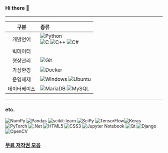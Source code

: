 
### Hi there 👋

 
<hr/>

|구분|종류|
|:--:|:--|
|개발언어|![Python](https://img.shields.io/badge/python-3670A0?style=for-the-badge&logo=python&logoColor=ffdd54)<br> ![C](https://img.shields.io/badge/c-%2300599C.svg?style=for-the-badge&logo=c&logoColor=white) ![C++](https://img.shields.io/badge/c++-%2300599C.svg?style=for-the-badge&logo=c%2B%2B&logoColor=white) ![C#](https://img.shields.io/badge/c%23-%23239120.svg?style=for-the-badge&logo=c-sharp&logoColor=white)|
|빅데이터||
|형상관리|![Git](https://img.shields.io/badge/git-%23F05033.svg?style=for-the-badge&logo=git&logoColor=white)|
|가상환경|![Docker](https://img.shields.io/badge/docker-%230db7ed.svg?style=for-the-badge&logo=docker&logoColor=white)|
|운영체제|![Windows](https://img.shields.io/badge/Windows-0078D6?style=for-the-badge&logo=windows&logoColor=white) ![Ubuntu](https://img.shields.io/badge/Ubuntu-E95420?style=for-the-badge&logo=ubuntu&logoColor=white)|
|데이터베이스|![MariaDB](https://img.shields.io/badge/MariaDB-003545?style=for-the-badge&logo=mariadb&logoColor=white) ![MySQL](https://img.shields.io/badge/mysql-%2300f.svg?style=for-the-badge&logo=mysql&logoColor=white)|

<hr/>


 
### etc.
![NumPy](https://img.shields.io/badge/numpy-%23013243.svg?style=for-the-badge&logo=numpy&logoColor=white) ![Pandas](https://img.shields.io/badge/pandas-%23150458.svg?style=for-the-badge&logo=pandas&logoColor=white) ![scikit-learn](https://img.shields.io/badge/scikit--learn-%23F7931E.svg?style=for-the-badge&logo=scikit-learn&logoColor=white) ![SciPy](https://img.shields.io/badge/SciPy-%230C55A5.svg?style=for-the-badge&logo=scipy&logoColor=%white) ![TensorFlow](https://img.shields.io/badge/TensorFlow-%23FF6F00.svg?style=for-the-badge&logo=TensorFlow&logoColor=white)![Keras](https://img.shields.io/badge/Keras-%23D00000.svg?style=for-the-badge&logo=Keras&logoColor=white) ![PyTorch](https://img.shields.io/badge/PyTorch-%23EE4C2C.svg?style=for-the-badge&logo=PyTorch&logoColor=white) ![.Net](https://img.shields.io/badge/.NET-5C2D91?style=for-the-badge&logo=.net&logoColor=white) ![HTML5](https://img.shields.io/badge/html5-%23E34F26.svg?style=for-the-badge&logo=html5&logoColor=white) ![CSS3](https://img.shields.io/badge/css3-%231572B6.svg?style=for-the-badge&logo=css3&logoColor=white)  ![Jupyter Notebook](https://img.shields.io/badge/jupyter-%23FA0F00.svg?style=for-the-badge&logo=jupyter&logoColor=white)
![Qt](https://img.shields.io/badge/Qt-%23217346.svg?style=for-the-badge&logo=Qt&logoColor=white) ![Django](https://img.shields.io/badge/django-%23092E20.svg?style=for-the-badge&logo=django&logoColor=white) ![OpenCV](https://img.shields.io/badge/OpenCV-%5C3EE820.svg?style=for-the-badge&logo=opencv&logoColor=white)

### [무료 저작권 모음](https://github.com/vvcjw/vvcjw/blob/master/무료저작권.md)


<!--
**VVCJW/VVCJW** is a ✨ _special_ ✨ repository because its `README.md` (this file) appears on your GitHub profile.

Here are some ideas to get you started:

- 🔭 I’m currently working on ...
- 🌱 I’m currently learning ...
- 👯 I’m looking to collaborate on ...
- 🤔 I’m looking for help with ...
- 💬 Ask me about ...
- 📫 How to reach me: ...
- 😄 Pronouns: ...
- ⚡ Fun fact: ...
-->
<!--stackedit_data:
eyJoaXN0b3J5IjpbLTIxMTM5MzE2OCwtMTc1ODM0NjAyNSw1OT
c0NjU3NTUsNTk3NDY1NzU1LDkzMTk2ODU0NSwtMTgxMzc2NDA1
NSwtMTgxMzc2NDA1NSwtMTM4NTc2NjgyMSwxOTQzNTkxODUzXX
0=
-->